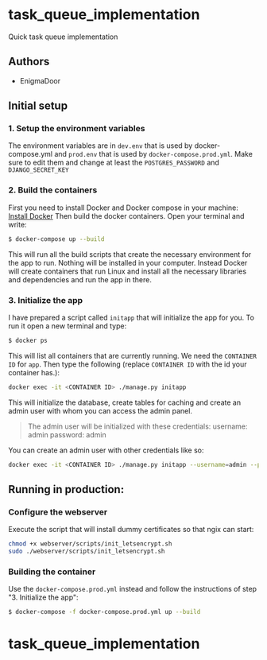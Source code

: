 # task_queue_implementation
Quick task queue implementation

## Authors
- EnigmaDoor

## Initial setup
### 1. Setup the environment variables
The environment variables are in `dev.env` that is used by docker-compose.yml and `prod.env` that is used by `docker-compose.prod.yml`.
Make sure to edit them and change at least the `POSTGRES_PASSWORD` and `DJANGO_SECRET_KEY`

### 2. Build the containers
First you need to install Docker and Docker compose in your machine:
[Install Docker](https://docs.docker.com/engine/install/)
Then build the docker containers. Open your terminal and write:
```bash
$ docker-compose up --build
```
This will run all the build scripts that create the necessary environment for the app to run. Nothing will be installed in your computer. Instead Docker will create containers that run Linux and install all the necessary libraries and dependencies and run the app in there.

### 3. Initialize the app
I have prepared a script called `initapp` that will initialize the app for you. To run it open a new terminal and type:
```bash
$ docker ps
```
This will list all containers that are currently running. We need the `CONTAINER ID` for `app`.
Then type the following (replace `CONTAINER ID` with the id your container has.):
```bash
docker exec -it <CONTAINER ID> ./manage.py initapp
```
This will initialize the database, create tables for caching and create an admin user with whom you can access the admin panel.
> The admin user will be initialized with these credentials:
> username: admin
> password: admin

You can create an admin user with other credentials like so:
```bash
docker exec -it <CONTAINER ID> ./manage.py initapp --username=admin --password=mysuperstrongpassword
```

## Running in production:
### Configure the webserver
Execute the script that will install dummy certificates so that ngix can start:
```bash
chmod +x webserver/scripts/init_letsencrypt.sh
sudo ./webserver/scripts/init_letsencrypt.sh
```

### Building the container
Use the `docker-compose.prod.yml` instead and follow the instructions of step "3. Initialize the app":
```bash
$ docker-compose -f docker-compose.prod.yml up --build
```
# task_queue_implementation
